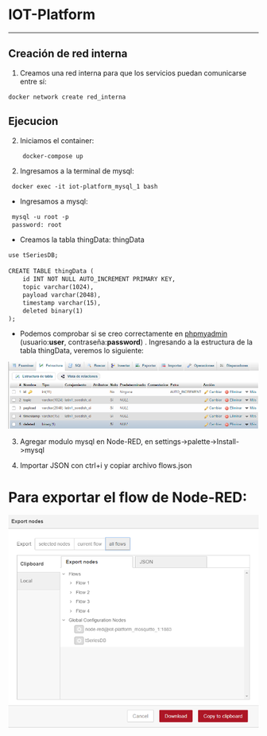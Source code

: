 # IOT-Platform

----
## Creación de red interna
1. Creamos una red interna para que los servicios puedan comunicarse entre sí:
```
docker network create red_interna
```

## Ejecucion
2. Iniciamos el container:

```
    docker-compose up
```

2. Ingresamos a la terminal de mysql:

```
 docker exec -it iot-platform_mysql_1 bash
```

* Ingresamos a mysql:
```
 mysql -u root -p
 password: root
```

* Creamos la tabla thingData:
thingData
```
use tSeriesDB;

CREATE TABLE thingData (
    id INT NOT NULL AUTO_INCREMENT PRIMARY KEY,
    topic varchar(1024),
    payload varchar(2048),
    timestamp varchar(15),
    deleted binary(1)
);
```
* Podemos comprobar si se creo correctamente en [phpmyadmin](localhost:8080) (usuario:**user**, contraseña:**password**) . Ingresando a la estructura de la tabla thingData, veremos lo siguiente:

![Estructura de tabla](/images/Estructura_mysql.png)

3. Agregar modulo mysql en Node-RED, en settings->palette->Install->mysql

4. Importar JSON con ctrl+i y copiar archivo flows.json

# Para exportar el flow de Node-RED:

![Exportar flow de Node-RED](/images/export.png)

